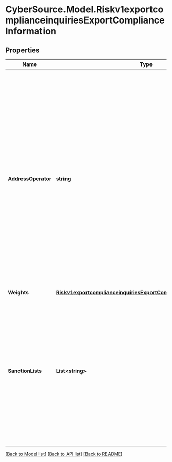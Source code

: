 # CyberSource.Model.Riskv1exportcomplianceinquiriesExportComplianceInformation
## Properties

Name | Type | Description | Notes
------------ | ------------- | ------------- | -------------
**AddressOperator** | **string** | Parts of the customer’s information that must match with an entry in the DPL (denied parties list) before a match occurs. This field can contain one of the following values: - AND: (default) The customer’s name or company and the customer’s address must appear in the database. - OR: The customer’s name must appear in the database. - IGNORE: You want the service to detect a match only of the customer’s name or company but not of the address.  | [optional] 
**Weights** | [**Riskv1exportcomplianceinquiriesExportComplianceInformationWeights**](Riskv1exportcomplianceinquiriesExportComplianceInformationWeights.md) |  | [optional] 
**SanctionLists** | **List&lt;string&gt;** | Use this field to specify which list(s) you want checked with the request. The reply will include the list name as well as the response data. To check against multiple lists, enter multiple list codes separated by a caret (^). For more information, see \&quot;Restricted and Denied Parties List,\&quot; page 68.  | [optional] 

[[Back to Model list]](../README.md#documentation-for-models) [[Back to API list]](../README.md#documentation-for-api-endpoints) [[Back to README]](../README.md)

